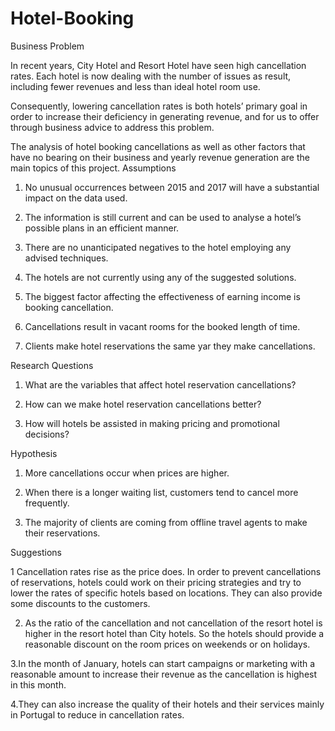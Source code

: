 # Hotel-Booking
Business Problem

In recent years, City Hotel and Resort Hotel have seen high cancellation rates. Each hotel is now dealing with the number of issues as result, including fewer revenues and less than ideal hotel room use. 

Consequently, lowering cancellation rates is both hotels’ primary goal in order to increase their deficiency in generating revenue, and for us to offer through business advice to address this problem.

The analysis of hotel booking cancellations as well as other factors that have no bearing on their business and yearly revenue generation are the main topics of this project.
Assumptions

1.	No unusual occurrences between 2015 and 2017 will have a substantial impact on the data used.

2.	The information is still current and can be used to analyse a hotel’s possible plans in an efficient manner.

3.	There are no unanticipated negatives to the hotel employing any advised techniques.

4.	The hotels are not currently using any of the suggested solutions.

5.	The biggest factor affecting the effectiveness of earning income is booking cancellation.

6.	Cancellations result in vacant rooms for the booked length of time.

7.	Clients make hotel reservations the same yar they make cancellations.
	
Research Questions
1.	What are the variables that affect hotel reservation cancellations?

2.	How can we make hotel reservation cancellations better?

3.	How will hotels be assisted in making pricing and promotional decisions?


Hypothesis
1.	More cancellations occur when prices are higher.

2.	When there is a longer waiting list, customers tend to cancel more frequently.

3.	 The majority of clients are coming from offline travel agents to make their reservations.
	 
Suggestions

1 Cancellation rates rise as the price does. In order to prevent cancellations of reservations, hotels could work on their pricing strategies and try to lower the rates of specific hotels based on locations. They can also provide some discounts to the customers.

2. As the ratio of the cancellation and not cancellation of the resort hotel is higher in the resort hotel than City hotels. So the hotels should provide a reasonable discount on the room prices on weekends or on holidays.

3.In the month of January, hotels can start campaigns or marketing with a reasonable amount to increase their revenue as the cancellation is highest in this month.

4.They can also increase the quality of their hotels and their services mainly in Portugal to reduce in cancellation rates.
